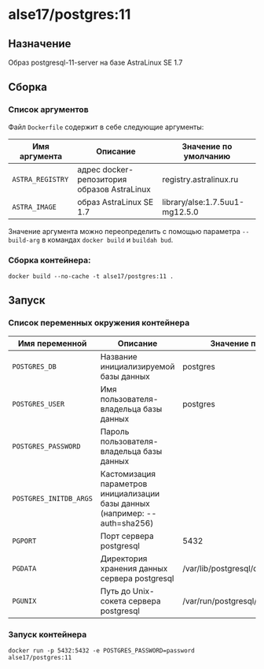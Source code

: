 # alse17/postgres:11

## Назначение

Образ postgresql-11-server на базе AstraLinux SE 1.7

## Сборка

### Список аргументов

Файл `Dockerfile` содержит в себе следующие аргументы:

| Имя аргумента    | Описание                                    | Значение по умолчанию          |
|------------------|---------------------------------------------|--------------------------------|
| `ASTRA_REGISTRY` | адрес docker-репозитория образов AstraLinux | registry.astralinux.ru         |
| `ASTRA_IMAGE`    | образ AstraLinux SE 1.7                     | library/alse:1.7.5uu1-mg12.5.0 |

Значение аргумента можно переопределить с помощью параметра `--build-arg` в командах `docker build` и `buildah bud`.

### Сборка контейнера:

```commandline
docker build --no-cache -t alse17/postgres:11 .
```

## Запуск

### Список переменных окружения контейнера

| Имя переменной         | Описание                                                                    | Значение по умолчанию                  |
|------------------------|-----------------------------------------------------------------------------|----------------------------------------|
| `POSTGRES_DB`          | Название инициализируемой базы данных                                       | postgres                               |
| `POSTGRES_USER`        | Имя пользователя-владельца базы данных                                      | postgres                               |
| `POSTGRES_PASSWORD`    | Пароль пользователя-владельца базы данных                                   |                                        |
| `POSTGRES_INITDB_ARGS` | Кастомизация параметров инициализации базы данных (например: --auth=sha256) |                                        |
| `PGPORT`               | Порт сервера postgresql                                                     | 5432                                   |
| `PGDATA`               | Директория хранения данных сервера postgresql                               | /var/lib/postgresql/data               |
| `PGUNIX`               | Путь до Unix-сокета сервера postgresql                                      | /var/run/postgresql/.s.PGSQL.${PGPORT} |

### Запуск контейнера

```commandline
docker run -p 5432:5432 -e POSTGRES_PASSWORD=password alse17/postgres:11
```